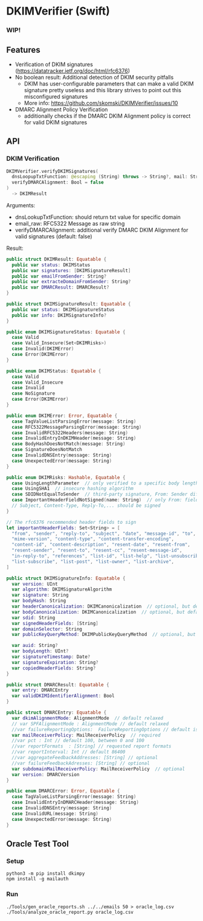# DKIMVerifier (Swift)

### WIP!

## Features

* Verification of DKIM signatures (https://datatracker.ietf.org/doc/html/rfc6376)
* No boolean result: Additional detection of DKIM security pitfalls
  * DKIM has user-configurable parameters that can make a valid DKIM signature pretty useless and this library strives to point out this misconfigured signatures
  * More info: https://github.com/skomski/DKIMVerifier/issues/10
* DMARC Alignment Policy Verification
  * additionally checks if the DMARC DKIM Alignment policy is correct for valid DKIM signatures

## API

###  DKIM Verification

```swift
DKIMVerifier.verifyDKIMSignatures(
  dnsLoopupTxtFunction: @escaping (String) throws -> String?, mail: String,
  verifyDMARCAlignment: Bool = false
)
  -> DKIMResult
```

Arguments:
* dnsLookupTxtFunction: should return txt value for specific domain
* email_raw: RFC5322 Message as raw string
* verifyDMARCAlignment: additional verify DMARC DKIM Alignment for valid signatures (default: false)

Result:
```swift
public struct DKIMResult: Equatable {
  public var status: DKIMStatus
  public var signatures: [DKIMSignatureResult]
  public var emailFromSender: String?
  public var extracteDomainFromSender: String?
  public var DMARCResult: DMARCResult?
}

public struct DKIMSignatureResult: Equatable {
  public var status: DKIMSignatureStatus
  public var info: DKIMSignatureInfo?
}

public enum DKIMSignatureStatus: Equatable {
  case Valid
  case Valid_Insecure(Set<DKIMRisks>)
  case Invalid(DKIMError)
  case Error(DKIMError)
}

public enum DKIMStatus: Equatable {
  case Valid
  case Valid_Insecure
  case Invalid
  case NoSignature
  case Error(DKIMError)
}

public enum DKIMError: Error, Equatable {
  case TagValueListParsingError(message: String)
  case RFC5322MessageParsingError(message: String)
  case InvalidRFC5322Headers(message: String)
  case InvalidEntryInDKIMHeader(message: String)
  case BodyHashDoesNotMatch(message: String)
  case SignatureDoesNotMatch
  case InvalidDNSEntry(message: String)
  case UnexpectedError(message: String)
}

public enum DKIMRisks: Hashable, Equatable {
  case UsingLengthParameter  // only verified to a specific body length
  case UsingSHA1  // insecure hashing algorithm
  case SDIDNotEqualToSender  // third-party signature, From: Sender different to DKIM Domain
  case ImportantHeaderFieldNotSigned(name: String)  // only From: field required, but more fields are better else manipulation possible
  // Subject, Content-Type, Reply-To,... should be signed
}

// The rfc6376 recommended header fields to sign
let importantHeaderFields: Set<String> = [
  "from", "sender", "reply-to", "subject", "date", "message-id", "to", "cc",
  "mime-version", "content-type", "content-transfer-encoding",
  "content-id", "content-description", "resent-date", "resent-from",
  "resent-sender", "resent-to", "resent-cc", "resent-message-id",
  "in-reply-to", "references", "list-id", "list-help", "list-unsubscribe",
  "list-subscribe", "list-post", "list-owner", "list-archive",
]

public struct DKIMSignatureInfo: Equatable {
  var version: UInt
  var algorithm: DKIMSignatureAlgorithm
  var signature: String
  var bodyHash: String
  var headerCanonicalization: DKIMCanonicalization  // optional, but default simple
  var bodyCanonicalization: DKIMCanonicalization  // optional, but default simple
  var sdid: String
  var signedHeaderFields: [String]
  var domainSelector: String
  var publicKeyQueryMethod: DKIMPublicKeyQueryMethod  // optional, but default dns/txt

  var auid: String?
  var bodyLength: UInt?
  var signatureTimestamp: Date?
  var signatureExpiration: String?
  var copiedHeaderFields: String?
}

public struct DMARCResult: Equatable {
  var entry: DMARCEntry
  var validDKIMIdentifierAlignment: Bool
}

public struct DMARCEntry: Equatable {
  var dkimAlignmentMode: AlignmentMode  // default relaxed
  // var SPFAlignmentMode : AlignmentMode // default relaxed
  //var failureReportingOptions:  FailureReportingOptions // default is AllFail
  var mailReceiverPolicy: MailReceiverPolicy  // required
  //var pct : Int // default 100, between 0 and 100
  //var reportFormats  : [String] // requested report formats
  //var reportInterval: Int // default 86400
  //var aggregateFeedbackAddresses: [String] // optional
  //var failureFeedbackAdresses: [String] // optional
  var subdomainMailReceiverPolicy: MailReceiverPolicy  // optional
  var version: DMARCVersion
}

public enum DMARCError: Error, Equatable {
  case TagValueListParsingError(message: String)
  case InvalidEntryInDMARCHeader(message: String)
  case InvalidDNSEntry(message: String)
  case InvalidURL(message: String)
  case UnexpectedError(message: String)
}
```

## Oracle Test Tool

### Setup

```
python3 -m pip install dkimpy
npm install -g mailauth
```

### Run

```
./Tools/gen_oracle_reports.sh ../../emails 50 > oracle_log.csv
./Tools/analyze_oracle_report.py oracle_log.csv
```
